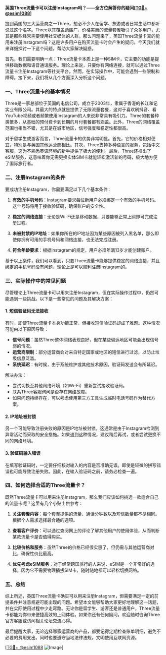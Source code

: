**英国Three流量卡可以注册Instagram吗？——全方位解答你的疑问[[TG💪+ @esim1088](https://t.me/s/esim1088)]**

提到英国的三大运营商之一Three，想必不少人在留学、旅游或者日常生活中都听说过这个名字。Three以其覆盖范围广、价格实惠的流量套餐吸引了众多用户，尤其是那些经常需要使用社交媒体的人群。那么问题来了，英国Three流量卡真的能用来注册Instagram吗？这是许多用户在购买流量卡时会产生的疑问。今天我们就来详细探讨一下这个问题，帮助大家解决疑惑。

首先，我们需要明确一点：Three流量卡本质上是一种SIM卡，它主要的功能是提供移动数据和语音通话服务。理论上来说，只要你有网络连接，就可以通过Three流量卡注册Instagram等社交平台。然而，在实际操作中，可能会遇到一些限制和障碍。接下来，我们将从几个方面深入分析这个问题。

### 一、Three流量卡的基本情况

Three是一家总部位于英国的电信公司，成立于2003年，隶属于香港的长江和记实业有限公司。其最大的特点就是提供了无限流量套餐，这对于喜欢刷抖音、看YouTube视频或者频繁使用Instagram的人来说非常具有吸引力。Three的套餐种类繁多，从基础的预付费卡到长期的月付套餐都有涵盖。此外，Three的网络覆盖范围也相当不错，尤其是在城市地区，信号强度和稳定性都很高。

对于留学生或游客而言，Three流量卡的优势非常明显。首先，它的价格相对便宜，特别是与英国其他运营商相比。其次，Three支持多种语言的服务，包括中文客服，这为不熟悉英语环境的新手提供了极大的便利。最后，Three还推出了eSIM服务，这意味着你无需更换实体SIM卡就能轻松激活新的号码，极大地方便了国际旅行者。

### 二、注册Instagram的条件

要成功注册Instagram，你需要满足以下几个基本条件：

1. **有效的手机号码**：Instagram要求每位新用户必须绑定一个有效的手机号码。这个号码将用于接收验证码，确保账户的安全性。
   
2. **稳定的网络连接**：无论是Wi-Fi还是移动数据，只要能够正常上网即可完成注册过程。

3. **未被封禁的IP地址**：如果你所在的IP地址因为某些原因被列入黑名单，那么即使你拥有可用的手机号码和网络连接，也无法完成注册。

4. **符合年龄要求**：根据Instagram的规定，用户必须年满13岁才能创建账户。

基于以上条件，我们可以看到，只要Three流量卡能够提供稳定的网络连接，并且绑定的手机号码没有问题，理论上是可以顺利注册Instagram的。

### 三、实际操作中的常见问题

尽管理论上Three流量卡可以用来注册Instagram，但在实际操作过程中，仍然可能遇到一些挑战。以下是一些常见的问题及其解决方案：

#### 1. 短信验证码无法接收

有时，即使Three流量卡本身功能正常，但接收短信验证码却成了难题。这种情况可能由以下原因导致：
   - **信号问题**：虽然Three整体网络表现良好，但在某些偏远地区可能会出现信号弱的情况。
   - **运营商限制**：部分运营商会对来自特定国家或地区的短信进行过滤，以防止垃圾信息泛滥。
   - **系统延迟**：有时候，由于系统维护或其他技术原因，验证码发送会有所延迟。

解决办法：
   - 尝试切换至其他网络环境（如Wi-Fi）重新尝试接收验证码。
   - 联系Three客服询问是否存在网络故障。
   - 如果问题持续存在，可以考虑使用第三方工具生成临时电话号码作为替代方案。

#### 2. IP地址被封锁

另一个可能导致注册失败的原因是IP地址被封锁。这通常是由于Instagram检测到异常活动而采取的安全措施。如果遇到这种情况，建议稍后再试，或者尝试更换不同的网络环境。

#### 3. 验证码输入错误

在填写验证码时，一定要仔细核对输入的内容是否准确无误。即使是轻微的拼写错误也可能导致注册失败。因此，在输入验证码之前，请务必检查一遍。

### 四、如何选择合适的Three流量卡？

既然Three流量卡可以用来注册Instagram，那么我们应该如何挑选一款适合自己的流量卡呢？这里有几个小贴士供参考：

1. **关注套餐内容**：每个套餐提供的流量、通话分钟数以及短信数量都不尽相同。根据个人需求选择最合适的选项。

2. **查看客户评价**：可以通过查阅网上的评论了解其他用户的使用体验，从而判断某款流量卡是否值得购买。

3. **比较价格和服务**：虽然Three的价格已经很实惠了，但仍需与其他运营商对比，确保性价比最高。

4. **优先考虑eSIM服务**：对于经常跨国旅行的人来说，eSIM是一个非常好的选择，因为它不需要物理插拔SIM卡，随时随地都可以轻松切换网络。

### 五、总结

综上所述，英国Three流量卡确实可以用来注册Instagram，但需要满足一定的前提条件并注意规避可能出现的问题。希望本文能够帮助大家更好地理解这一话题，并在实际使用过程中少走弯路。无论你是留学生、游客还是普通用户，Three流量卡都能为你带来便捷高效的上网体验。如果你还有任何疑问，欢迎随时咨询Three官方客服或访问相关论坛交流心得。

最后提醒大家，无论选择哪家运营商的产品，都要记得定期检查账单明细，避免不必要的费用支出。同时也要遵守当地法律法规，文明使用互联网资源。

[[TG💪+ @esim1088](https://t.me/s/esim1088) ![Image](https://i.postimg.cc/4NQfJmqS/Snipaste-2025-05-13-00-14-12.png)]